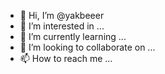 - 👋 Hi, I’m @yakbeeer
- 👀 I’m interested in ...
- 🌱 I’m currently learning ...
- 💞️ I’m looking to collaborate on ...
- 📫 How to reach me ...

<!---
yakbeeer/yakbeeer is a ✨ special ✨ repository because its `README.md` (this file) appears on your GitHub profile.
You can click the Preview link to take a look at your changes.
--->
